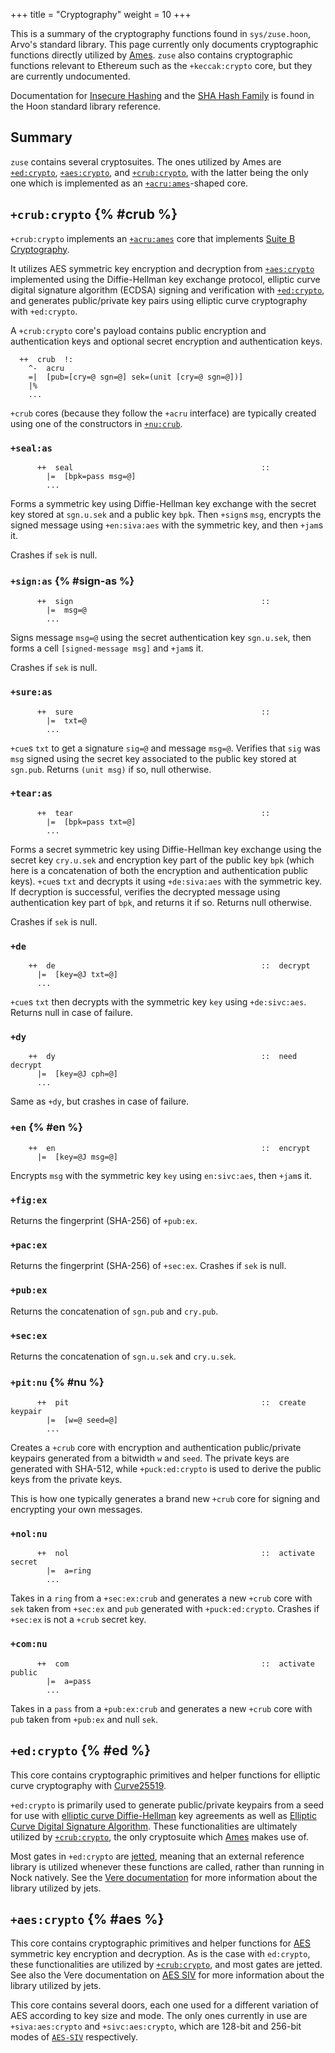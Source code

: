 +++
title = "Cryptography"
weight = 10
+++

This is a summary of the cryptography functions found in `sys/zuse.hoon`, Arvo's
standard library. This page currently only documents cryptographic functions
directly utilized by [Ames](/reference/arvo/ames/ames). `zuse` also contains
cryptographic functions relevant to Ethereum such as the `+keccak:crypto` core,
but they are currently undocumented.

Documentation for [Insecure Hashing](/reference/hoon/stdlib/2e) and the
[SHA Hash Family](/reference/hoon/stdlib/3d) is found in the Hoon standard
library reference.

## Summary

`zuse` contains several cryptosuites. The ones utilized by Ames are
[`+ed:crypto`](#ed), [`+aes:crypto`](#aes), and [`+crub:crypto`](#crub), with
the latter being the only one which is implemented as an [`+acru:ames`](/reference/arvo/ames/cryptography#crypto-core)-shaped core.

## `+crub:crypto` {% #crub %}

`+crub:crypto` implements an
[`+acru:ames`](/reference/arvo/ames/cryptography#crypto-core) core that implements
[Suite B Cryptography](https://en.wikipedia.org/wiki/NSA_Suite_B_Cryptography).

It utilizes AES symmetric key encryption and decryption from [`+aes:crypto`](#aes)
implemented using the Diffie-Hellman key exchange protocol, elliptic curve
digital signature algorithm (ECDSA) signing and verification with [`+ed:crypto`](#ed),
and generates public/private key pairs using elliptic curve cryptography with
`+ed:crypto`.

A `+crub:crypto` core's payload contains public encryption and authentication
keys and optional secret encryption and authentication keys.

```hoon
  ++  crub  !:
    ^-  acru
    =|  [pub=[cry=@ sgn=@] sek=(unit [cry=@ sgn=@])]
    |%
    ...
```

`+crub` cores (because they follow the `+acru` interface) are typically created using one of the constructors in [`+nu:crub`](#nu).

### `+seal:as`

```hoon
      ++  seal                                          ::
        |=  [bpk=pass msg=@]
        ...
```

Forms a symmetric key using Diffie-Hellman key exchange with the secret key
stored at `sgn.u.sek` and a public key `bpk`. Then `+sign`s `msg`, encrypts the
signed message using `+en:siva:aes` with the symmetric key, and then `+jam`s it.

Crashes if `sek` is null.

### `+sign:as` {% #sign-as %}

```hoon
      ++  sign                                          ::
        |=  msg=@
        ...
```

Signs message `msg=@` using the secret authentication key `sgn.u.sek`, then forms a
cell `[signed-message msg]` and `+jam`s it.

Crashes if `sek` is null.

### `+sure:as`

```hoon
      ++  sure                                          ::
        |=  txt=@
        ...
```

`+cue`s `txt` to get a signature `sig=@` and message `msg=@`. Verifies that
`sig` was `msg` signed using the secret key associated to the public key stored
at `sgn.pub`. Returns `(unit msg)` if so, null otherwise.

### `+tear:as`

```hoon
      ++  tear                                          ::
        |=  [bpk=pass txt=@]
        ...
```

Forms a secret symmetric key using Diffie-Hellman key exchange using the secret
key `cry.u.sek` and encryption key part of the public key `bpk` (which here is a
concatenation of both the encryption and authentication public keys). `+cue`s
`txt` and decrypts it using `+de:siva:aes` with the symmetric key. If decryption
is successful, verifies the decrypted message using authentication key part of
`bpk`, and returns it if so. Returns null otherwise.

Crashes if `sek` is null.

### `+de`

```hoon
    ++  de                                              ::  decrypt
      |=  [key=@J txt=@]
      ...
```

`+cue`s `txt` then decrypts with the symmetric key `key` using `+de:sivc:aes`.
Returns null in case of failure.

### `+dy`

```hoon
    ++  dy                                              ::  need decrypt
      |=  [key=@J cph=@]
      ...
```

Same as `+dy`, but crashes in case of failure.

### `+en` {% #en %}

```hoon
    ++  en                                              ::  encrypt
      |=  [key=@J msg=@]
```

Encrypts `msg` with the symmetric key `key` using `en:sivc:aes`, then `+jam`s
it.

### `+fig:ex`

Returns the fingerprint (SHA-256) of `+pub:ex`.

### `+pac:ex`

Returns the fingerprint (SHA-256) of `+sec:ex`. Crashes if `sek` is null.

### `+pub:ex`

Returns the concatenation of `sgn.pub` and `cry.pub`.

### `+sec:ex`

Returns the concatenation of `sgn.u.sek` and `cry.u.sek`.

### `+pit:nu` {% #nu %}

```hoon
      ++  pit                                           ::  create keypair
        |=  [w=@ seed=@]
        ...
```

Creates a `+crub` core with encryption and authentication public/private keypairs
generated from a bitwidth `w` and `seed`. The private keys are generated with
SHA-512, while `+puck:ed:crypto` is used to derive the public keys from the
private keys.

This is how one typically generates a brand new `+crub` core for signing and
encrypting your own messages.

### `+nol:nu`

```hoon
      ++  nol                                           ::  activate secret
        |=  a=ring
        ...
```

Takes in a `ring` from a `+sec:ex:crub` and generates a new `+crub` core with
`sek` taken from `+sec:ex` and `pub` generated with `+puck:ed:crypto`. Crashes
if `+sec:ex` is not a `+crub` secret key.

### `+com:nu`

```hoon
      ++  com                                           ::  activate public
        |=  a=pass
        ...
```

Takes in a `pass` from a `+pub:ex:crub` and generates a new `+crub` core with
`pub` taken from `+pub:ex` and null `sek`.

## `+ed:crypto` {% #ed %}

This core contains cryptographic primitives and helper functions for elliptic
curve cryptography with [Curve25519](https://en.wikipedia.org/wiki/Curve25519).

`+ed:crypto` is primarily used to generate public/private keypairs from a seed
for use with [elliptic curve
Diffie-Hellman](https://en.wikipedia.org/wiki/Elliptic-curve_Diffie%E2%80%93Hellman)
key agreements as well as [Elliptic Curve Digital Signature
Algorithm](https://en.wikipedia.org/wiki/Elliptic_Curve_Digital_Signature_Algorithm).
These functionalities are ultimately utilized by [`+crub:crypto`](#crub), the
only cryptosuite which [Ames](/reference/arvo/ames/ames) makes use of.

Most gates in `+ed:crypto` are [jetted](/reference/vere/jetting), meaning that an
external reference library is utilized whenever these functions are called,
rather than running in Nock natively. See the [Vere
documentation](/reference/vere/cryptography#ed) for more information about the
library utilized by jets.

## `+aes:crypto` {% #aes %}

This core contains cryptographic primitives and helper functions for
[AES](https://en.wikipedia.org/wiki/Advanced_Encryption_Standard) symmetric key
encryption and decryption. As is the case with `ed:crypto`, these
functionalities are utilized by [`+crub:crypto`](#crub), and most gates are
jetted. See also the Vere documentation on [AES
SIV](/reference/vere/cryptography#aes) for more information about the library
utilized by jets.

This core contains several doors, each one used for a different variation of AES
according to key size and mode. The only ones currently in use are
`+siva:aes:crypto` and `+sivc:aes:crypto`, which are 128-bit and
256-bit modes of [`AES-SIV`](https://www.aes-siv.com) respectively.

